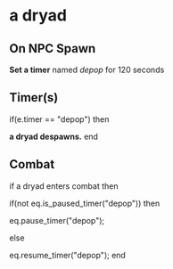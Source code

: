 # a dryad


## On NPC Spawn

**Set a timer** named *depop* for 120 seconds


## Timer(s)

if(e.timer == "depop") then


**a dryad despawns.**
end



## Combat

if a dryad enters combat  then


if(not eq.is_paused_timer("depop")) then



eq.pause_timer("depop");


else


eq.resume_timer("depop");
end
